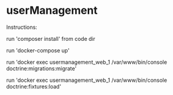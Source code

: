 # userManagement

Instructions:

run 'composer install' from code dir

run 'docker-compose up' 

run 'docker exec usermanagement_web_1 /var/www/bin/console doctrine:migrations:migrate'

run 'docker exec usermanagement_web_1 /var/www/bin/console doctrine:fixtures:load'